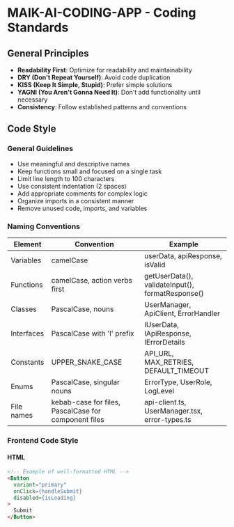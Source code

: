 # MAIK-AI-CODING-APP - Coding Standards

## General Principles

- **Readability First**: Optimize for readability and maintainability
- **DRY (Don't Repeat Yourself)**: Avoid code duplication
- **KISS (Keep It Simple, Stupid)**: Prefer simple solutions
- **YAGNI (You Aren't Gonna Need It)**: Don't add functionality until necessary
- **Consistency**: Follow established patterns and conventions

## Code Style

### General Guidelines

- Use meaningful and descriptive names
- Keep functions small and focused on a single task
- Limit line length to 100 characters
- Use consistent indentation (2 spaces)
- Add appropriate comments for complex logic
- Organize imports in a consistent manner
- Remove unused code, imports, and variables

### Naming Conventions

| Element | Convention | Example |
|---------|------------|---------|
| Variables | camelCase | userData, apiResponse, isValid |
| Functions | camelCase, action verbs first | getUserData(), validateInput(), formatResponse() |
| Classes | PascalCase, nouns | UserManager, ApiClient, ErrorHandler |
| Interfaces | PascalCase with 'I' prefix | IUserData, IApiResponse, IErrorDetails |
| Constants | UPPER_SNAKE_CASE | API_URL, MAX_RETRIES, DEFAULT_TIMEOUT |
| Enums | PascalCase, singular nouns | ErrorType, UserRole, LogLevel |
| File names | kebab-case for files, PascalCase for component files | api-client.ts, UserManager.tsx, error-types.ts |

### Frontend Code Style

#### HTML

```html
<!-- Example of well-formatted HTML -->
<Button
  variant="primary"
  onClick={handleSubmit}
  disabled={isLoading}
>
  Submit
</Button>
